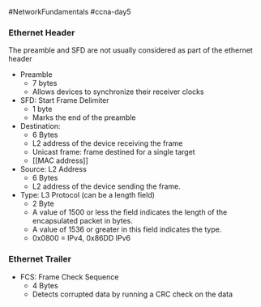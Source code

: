 #NetworkFundamentals #ccna-day5

### Ethernet Header
The preamble and SFD are not usually considered as part of the ethernet header

- Preamble
	- 7 bytes
	- Allows devices to synchronize their receiver clocks
- SFD: Start Frame Delimiter
	- 1 byte
	- Marks the end of the preamble
- Destination:
	- 6 Bytes
	- L2 address of the device receiving the frame
	- Unicast frame: frame destined for a single target
	- [[MAC address]]
- Source: L2 Address
	- 6 Bytes
	- L2 address of the device sending the frame.
- Type: L3 Protocol (can be a length field)
	- 2 Byte
	- A value of 1500 or less the field indicates the length of the encapsulated packet in bytes.
	- A value of 1536 or greater in this field indicates the type.
	- 0x0800 = IPv4, 0x86DD IPv6
### Ethernet Trailer
- FCS: Frame Check Sequence
	- 4 Bytes
	- Detects corrupted data by running a CRC check on the data

